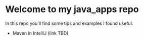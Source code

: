 # Welcome to my java_apps repo

In this repo you'll find some tips and examples I found useful.

- Maven in IntelliJ (link TBD)


